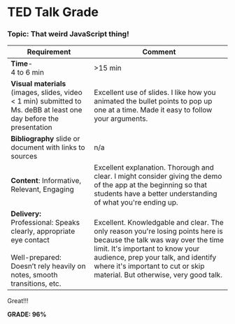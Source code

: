 
# TED Talk Grade

### Topic: That weird JavaScript thing!

|  Requirement | Comment |
|---|---|
| <strong>Time</strong>- <br> 4 to 6 min  | >15 min |
| <strong>Visual materials</strong> (images, slides, video < 1 min) submitted to Ms. deBB at least one day before the presentation  | Excellent use of slides. I like how you animated the bullet points to pop up one at a time. Made it easy to follow your arguments. |
| <strong>Bibliography</strong> slide or document with links to sources | n/a |
| <strong>Content</strong>: Informative, Relevant, Engaging  | Excellent explanation. Thorough and clear. I might consider giving the demo of the app at the beginning so that students have a better understanding of what you're ending up. |
| <strong>Delivery:</strong> <br>Professional: Speaks clearly, appropriate eye contact <br><br>Well-prepared: Doesn’t rely heavily on notes, smooth transitions, etc.  | Excellent. Knowledgable and clear. The only reason you're losing points here is because the talk was way over the time limit. It's important to know your audience, prep your talk, and identify where it's important to cut or skip material. But otherwise, very good talk. |

Great!!!

**GRADE: 96%**
